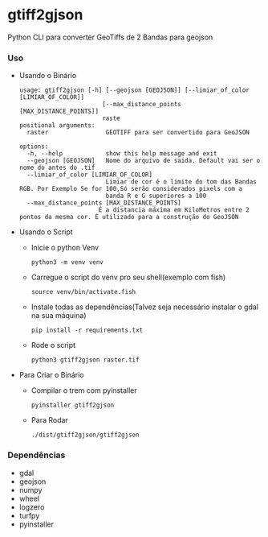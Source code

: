 # gtiff2gjson
Python CLI para converter GeoTiffs de 2 Bandas para geojson

### Uso 
  * Usando o Binário
    
        usage: gtiff2gjson [-h] [--geojson [GEOJSON]] [--limiar_of_color [LIMIAR_OF_COLOR]]
                               [--max_distance_points [MAX_DISTANCE_POINTS]]
                               raste
        positional arguments:
          raster                GEOTIFF para ser convertido para GeoJSON
        
        options:
          -h, --help            show this help message and exit
          --geojson [GEOJSON]   Nome do arquivo de saida. Default vai ser o nome do antes do .tif
          --limiar_of_color [LIMIAR_OF_COLOR]
                                Limiar de cor é o limite do tom das Bandas RGB. Por Exemplo Se for 100,Só serão considerados pixels com a
                                banda R e G superiores a 100
          --max_distance_points [MAX_DISTANCE_POINTS]
                              É a distancia máxima em KiloMetros entre 2 pontos da mesma cor. É utilizado para a construção do GeoJSON

  * Usando o Script
    
      * Inicie o python Venv
        
            python3 -m venv venv

      * Carregue o script do venv pro seu shell(exemplo com fish)
        
            source venv/bin/activate.fish
        
      * Instale todas as dependências(Talvez seja necessário instalar o gdal na sua máquina)

            pip install -r requirements.txt

      * Rode o script

            python3 gtiff2gjson raster.tif

  * Para Criar o Binário
    
       *  Compilar o trem com pyinstaller

              pyinstaller gtiff2gjson
          
       * Para Rodar

             ./dist/gtiff2gjson/gtiff2gjson    
        
### Dependências
  * gdal
  * geojson
  * numpy
  * wheel
  * logzero
  * turfpy
  * pyinstaller


